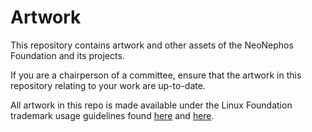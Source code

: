# Artwork

This repository contains artwork and other assets of the NeoNephos Foundation and its projects.

If you are a chairperson of a committee, ensure that the artwork in this repository relating to your work are up-to-date.

All artwork in this repo is made available under the Linux Foundation trademark
usage guidelines found [here](https://www.linuxfoundation.org/hubfs/lfeu_policies_exhibitb_051024b.pdf?hsLang=en) and [here](https://www.linuxfoundation.org/legal/trademark-usage/).
